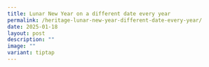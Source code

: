 ```yaml
---
title: Lunar New Year on a different date every year
permalink: /heritage-lunar-new-year-different-date-every-year/
date: 2025-01-18
layout: post
description: ""
image: ""
variant: tiptap
---
```

